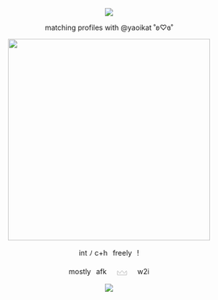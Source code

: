 <p align="center">
  <img src="https://komarev.com/ghpvc/?username=cxstiiel&color=blue&style=plasic&label=𓆩♡𓆪">

<p align="center">
  matching profiles with @yaoikat ˚ʚ♡ɞ˚
</p>

<p align="center">
  <img src="https://media.discordapp.net/attachments/1061108643988242482/1350473098683486248/Untitled37_20250315101748.png?ex=67d6dd95&is=67d58c15&hm=91719b62054b0e9d5f7f9a0f8d383be55662b6b03f140072eec8bbbc47a8d33c&=&format=webp&quality=lossless&width=780&height=780" width="400">
</p>

<p align="center">
int ‎ﾉ ‎c+h⠀freely⠀!
</p>

<p align="center">
mostly⠀afk⠀⠀𓈉⠀⠀w2i
</p>

<p align="center">
<img src="https://spotify-github-profile.kittinanx.com/api/view?uid=8qjzua4g5ryvk12mr2oq10sp4&cover_image=true&theme=novatorem&show_offline=false&background_color=121212&interchange=true&bar_color=53b14f&bar_color_cover=true">
</p>
